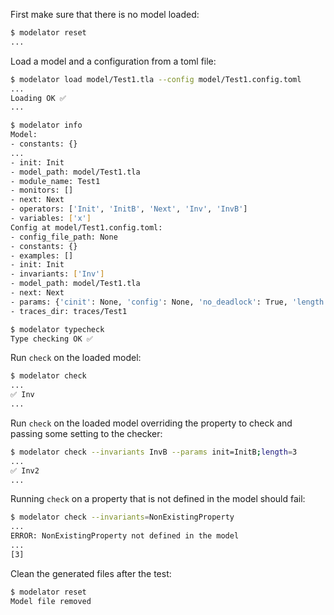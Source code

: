 First make sure that there is no model loaded:

```sh
$ modelator reset
...
```

Load a model and a configuration from a toml file:

```sh
$ modelator load model/Test1.tla --config model/Test1.config.toml
...
Loading OK ✅
...
```

```sh
$ modelator info
Model:
- constants: {}
...
- init: Init
- model_path: model/Test1.tla
- module_name: Test1
- monitors: []
- next: Next
- operators: ['Init', 'InitB', 'Next', 'Inv', 'InvB']
- variables: ['x']
Config at model/Test1.config.toml:
- config_file_path: None
- constants: {}
- examples: []
- init: Init
- invariants: ['Inv']
- model_path: model/Test1.tla
- next: Next
- params: {'cinit': None, 'config': None, 'no_deadlock': True, 'length': 5, 'max_error': None, 'save_runs': False, 'view': None}
- traces_dir: traces/Test1
```

```sh
$ modelator typecheck
Type checking OK ✅
```

Run `check` on the loaded model:

```sh
$ modelator check
...
✅ Inv
...
```

Run `check` on the loaded model overriding the property to check and passing some setting to the checker:

```sh
$ modelator check --invariants InvB --params init=InitB;length=3
...
✅ Inv2
...
```

Running `check` on a property that is not defined in the model should fail:

```sh
$ modelator check --invariants=NonExistingProperty
...
ERROR: NonExistingProperty not defined in the model
...
[3]
```

Clean the generated files after the test:

```sh
$ modelator reset
Model file removed
```
